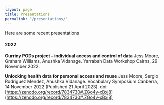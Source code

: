 ```yaml
---
layout: page
title: Presentations
permalink: "/presentations/"
---
```


Here are some recent presentations

#### 2022

**Gurriny PODs project – individual access and control of data** Jess Moore, Graham Williams, Anushka Vidanage. Yarrabah Data Workshop Cairns, 29 November 2022.

**Unlocking health data for personal access and reuse** Jess Moore, Sergio Rodriguez Mendez, Anushka Vidanage. Vocabulary Symposium Canberra, 14 November 2022 (Published 21 April 2023). doi: [https://zenodo.org/record/7834730#.ZGo4y-xBxj8](https://zenodo.org/record/7834730#.ZGo4y-xBxj8)

